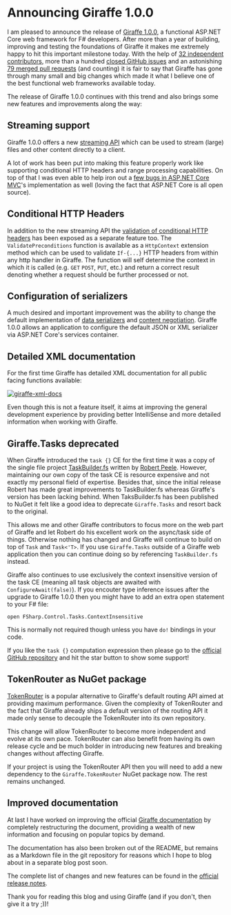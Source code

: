 ﻿<!--
	Tags: giraffe aspnet-core fsharp dotnet-core web
-->

# Announcing Giraffe 1.0.0

I am pleased to announce the release of [Giraffe 1.0.0](https://github.com/giraffe-fsharp/Giraffe/releases/tag/v1.0.0), a functional ASP.NET Core web framework for F# developers. After more than a year of building, improving and testing the foundations of Giraffe it makes me extremely happy to hit this important milestone today. With the help of [32 independent contributors](https://github.com/giraffe-fsharp/Giraffe/graphs/contributors), more than a hundred [closed GitHub issues](https://github.com/giraffe-fsharp/Giraffe/issues?q=is%3Aissue+is%3Aclosed) and an astonishing [79 merged pull requests](https://github.com/giraffe-fsharp/Giraffe/pulls?utf8=%E2%9C%93&q=is%3Apr+is%3Aclosed+is%3Amerged) (and counting) it is fair to say that Giraffe has gone through many small and big changes which made it what I believe one of the best functional web frameworks available today.

The release of Giraffe 1.0.0 continues with this trend and also brings some new features and improvements along the way:

## Streaming support

Giraffe 1.0.0 offers a new [streaming API](https://github.com/giraffe-fsharp/Giraffe/blob/master/DOCUMENTATION.md#streaming) which can be used to stream (large) files and other content directly to a client.

A lot of work has been put into making this feature properly work like supporting conditional HTTP headers and range processing capabilities. On top of that I was even able to help iron out a [few bugs in ASP.NET Core MVC](https://github.com/aspnet/Mvc/issues/7208)'s implementation as well (loving the fact that ASP.NET Core is all open source).

## Conditional HTTP Headers

In addition to the new streaming API the [validation of conditional HTTP headers](https://github.com/giraffe-fsharp/Giraffe/blob/master/DOCUMENTATION.md#conditional-requests) has been exposed as a separate feature too. The `ValidatePreconditions` function is available as a `HttpContext` extension method which can be used to validate `If-{...}` HTTP headers from within any http handler in Giraffe. The function will self determine the context in which it is called (e.g. `GET` `POST`, `PUT`, etc.) and return a correct result denoting whether a request should be further processed or not.

## Configuration of serializers

A much desired and important improvement was the ability to change the default implementation of [data serializers](https://github.com/giraffe-fsharp/Giraffe/blob/master/DOCUMENTATION.md#serialization) and [content negotiation](https://github.com/giraffe-fsharp/Giraffe/blob/master/DOCUMENTATION.md#content-negotiation). Giraffe 1.0.0 allows an application to configure the default JSON or XML serializer via ASP.NET Core's services container.

## Detailed XML documentation

For the first time Giraffe has detailed XML documentation for all public facing functions available:

<a href="https://www.flickr.com/photos/130657798@N05/40125759872/in/dateposted/" title="giraffe-xml-docs"><img src="https://farm5.staticflickr.com/4611/40125759872_92f6239fdf_z.jpg" alt="giraffe-xml-docs"></a>

Even though this is not a feature itself, it aims at improving the general development experience by providing better IntelliSense and more detailed information when working with Giraffe.

## Giraffe.Tasks deprecated

When Giraffe introduced the `task {}` CE for the first time it was a copy of the single file project [TaskBuilder.fs](https://github.com/rspeele/TaskBuilder.fs) written by [Robert Peele](https://github.com/rspeele). However, maintaining our own copy of the task CE is resource expensive and not exactly my personal field of expertise. Besides that, since the initial release Robert has made great improvements to TaskBuilder.fs whereas Giraffe's version has been lacking behind. When TaksBuilder.fs has been published to NuGet it felt like a good idea to deprecate `Giraffe.Tasks` and resort back to the original.

This allows me and other Giraffe contributors to focus more on the web part of Giraffe and let Robert do his excellent work on the async/task side of things. Otherwise nothing has changed and Giraffe will continue to build on top of `Task` and `Task<'T>`. If you use `Giraffe.Tasks` outside of a Giraffe web application then you can continue doing so by referencing `TaskBuilder.fs` instead.

Giraffe also continues to use exclusively the context insensitive version of the task CE (meaning all task objects are awaited with `ConfigureAwait(false)`). If you encouter type inference issues after the upgrade to Giraffe 1.0.0 then you might have to add an extra open statement to your F# file:

<pre><code>open FSharp.Control.Tasks.ContextInsensitive</code></pre>

This is normally not required though unless you have <code>do!</code> bindings in your code.

If you like the `task {}` computation expression then please go to the [official GitHub repository](https://github.com/rspeele/TaskBuilder.fs) and hit the star button to show some support!

## TokenRouter as NuGet package

[TokenRouter](https://github.com/giraffe-fsharp/Giraffe.TokenRouter) is a popular alternative to Giraffe's default routing API aimed at providing maximum performance. Given the complexity of TokenRouter and the fact that Giraffe already ships a default version of the routing API it made only sense to decouple the TokenRouter into its own repository.

This change will allow TokenRouter to become more independent and evolve at its own pace. TokenRouter can also benefit from having its own release cycle and be much bolder in introducing new features and breaking changes without affecting Giraffe.

If your project is using the TokenRouter API then you will need to add a new dependency to the `Giraffe.TokenRouter` NuGet package now. The rest remains unchanged.

## Improved documentation

At last I have worked on improving the official [Giraffe documentation](https://github.com/giraffe-fsharp/Giraffe/blob/master/DOCUMENTATION.md) by completely restructuring the document, providing a wealth of new information and focusing on popular topics by demand.

The documentation has also been broken out of the README, but remains as a Markdown file in the git repository for reasons which I hope to blog about in a separate blog post soon.

The complete list of changes and new features can be found in the [official release notes](https://github.com/giraffe-fsharp/Giraffe/releases/tag/v1.0.0).

Thank you for reading this blog and using Giraffe (and if you don't, then give it a try ;))!
